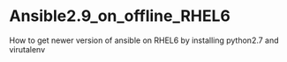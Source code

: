 # Ansible2.9_on_offline_RHEL6
How to get newer version of ansible on RHEL6 by installing python2.7 and virutalenv
